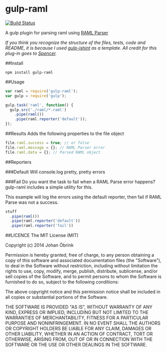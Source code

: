 gulp-raml
=========
[![Build Status](https://travis-ci.org/JohanObrink/gulp-raml.svg?branch=master)](https://travis-ci.org/JohanObrink/gulp-raml)

A gulp plugin for parsing raml using [RAML Parser](https://github.com/raml-org/raml-js-parser)

*If you think you recognize the structure of the files, tests, code and README, it is because I used [gulp-jshint](https://github.com/spenceralger/gulp-jshint) as a template. All credit for this plug-in goes to [Spencer](https://github.com/spenceralger).*

##Install

    npm install gulp-raml

##Usage

```javascript
var raml = require('gulp-raml');
var gulp = require('gulp');

gulp.task('raml', function() {
  gulp.src('./raml/*.raml')
    .pipe(raml())
    .pipe(raml.reporter('default'));
});
```

##Results
Adds the following properties to the file object

```javascript
file.raml.success = true; // or false
file.raml.message = {}; // RAML Parser error
file.raml.data = {}; // Parsed RAML object
```

##Reporters

###Default
Will console.log pretty, pretty errors

###Fail
Do you want the task to fail when a RAML Parse error happens? gulp-raml includes a simple utility for this.

This example will log the errors using the default reporter, then fail if RAML Parse was not a success.

```javascript
stuff
  .pipe(raml())
  .pipe(raml.reporter('default'))
  .pipe(raml.reporter('fail'))
```

##LICENCE
The MIT License (MIT)

Copyright (c) 2014 Johan Öbrink

Permission is hereby granted, free of charge, to any person obtaining a copy
of this software and associated documentation files (the "Software"), to deal
in the Software without restriction, including without limitation the rights
to use, copy, modify, merge, publish, distribute, sublicense, and/or sell
copies of the Software, and to permit persons to whom the Software is
furnished to do so, subject to the following conditions:

The above copyright notice and this permission notice shall be included in all
copies or substantial portions of the Software.

THE SOFTWARE IS PROVIDED "AS IS", WITHOUT WARRANTY OF ANY KIND, EXPRESS OR
IMPLIED, INCLUDING BUT NOT LIMITED TO THE WARRANTIES OF MERCHANTABILITY,
FITNESS FOR A PARTICULAR PURPOSE AND NONINFRINGEMENT. IN NO EVENT SHALL THE
AUTHORS OR COPYRIGHT HOLDERS BE LIABLE FOR ANY CLAIM, DAMAGES OR OTHER
LIABILITY, WHETHER IN AN ACTION OF CONTRACT, TORT OR OTHERWISE, ARISING FROM,
OUT OF OR IN CONNECTION WITH THE SOFTWARE OR THE USE OR OTHER DEALINGS IN THE
SOFTWARE.
